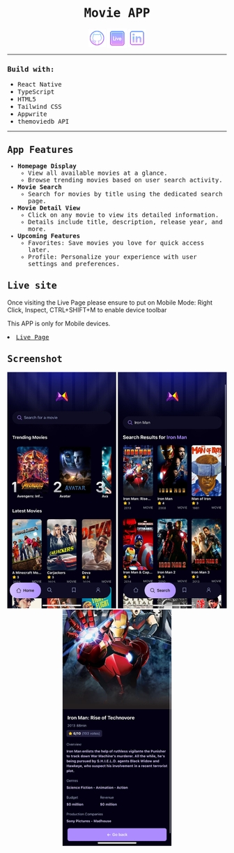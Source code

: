 <h1 align="center"><samp>Movie APP</samp> </h1>
<p align="center"> 
  <a href="https://github.com/xoFrey" target="_blank"> <img width="40" align="center" src="./assets/images/github.png"/></a>
  <a href="https://movieflix--200zop0ur5.expo.app" target="_blank"> <img width="45" align="center" src="./assets/images/livepage.png"/></a>
  <a href="https://www.linkedin.com/in/izelacar/" target="_blank"> <img width="40" align="center" src="./assets/images/linkedin.png"/></a>
</p>



<hr/>

<h3><samp>Build with:</samp></h3>
<ul>
<li><samp>React Native</samp></li>
<li><samp>TypeScript</samp></li>
<li><samp>HTML5</samp></li>
<li><samp>Tailwind CSS</samp></li>
<li><samp>Appwrite</samp></li>  
<li><samp>themoviedb API</samp></li>
</ul>

<hr/>

<samp>
 <h2>App Features</h2>
<ul>
  <li>
    <strong>Homepage Display</strong>
    <ul>
      <li>View all available movies at a glance.</li>
      <li>Browse trending movies based on user search activity.</li>
    </ul>
  </li>
  <li>
    <strong>Movie Search</strong>
    <ul>
      <li>Search for movies by title using the dedicated search page.</li>
    </ul>
  </li>
  <li>
    <strong>Movie Detail View</strong>
    <ul>
      <li>Click on any movie to view its detailed information.</li>
      <li>Details include title, description, release year, and more.</li>
    </ul>
  </li>
  <li>
    <strong>Upcoming Features</strong>
    <ul>
      <li>Favorites: Save movies you love for quick access later.</li>
      <li>Profile: Personalize your experience with user settings and preferences.</li>
    </ul>
  </li>
</ul>
</samp>


<h2><samp>Live site</samp></h2>
<p>Once visiting the Live Page please ensure to put on Mobile Mode: Right Click, Inspect, CTRL+SHIFT+M to enable device toolbar </p>
<p>This APP is only for Mobile devices. </p>
<li><samp><a href="https://movieflix--200zop0ur5.expo.app">Live Page</a></samp></li>


<h2><samp>Screenshot</samp></h2>

<p align="center">
<img width=250 src="./assets/images/Screenshot1.jpg"/> <img width=250 src="./assets/images/Screenshot3.jpg"/> <img width=250 src="./assets/images/Screenshot2.jpg"/> 
</p>
